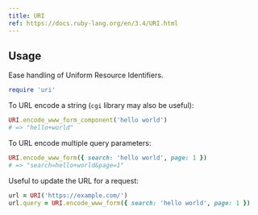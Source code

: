 ```yaml
---
title: URI
ref: https://docs.ruby-lang.org/en/3.4/URI.html
---
```


## Usage

Ease handling of Uniform Resource Identifiers.

```ruby
require 'uri'
```

To URL encode a string (`cgi` library may also be useful):

```ruby
URI.encode_www_form_component('hello world')
# => "hello+world"
```

To URL encode multiple query parameters:

```ruby
URI.encode_www_form({ search: 'hello world', page: 1 })
# => "search=hello+world&page=1"
```

Useful to update the URL for a request:

```ruby
url = URI('https://example.com/')
url.query = URI.encode_www_form({ search: 'hello world', page: 1 })
```
